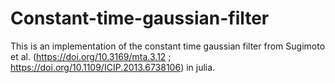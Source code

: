 # Constant-time-gaussian-filter

This is an implementation of the constant time gaussian filter from Sugimoto et al. (https://doi.org/10.3169/mta.3.12 ; https://doi.org/10.1109/ICIP.2013.6738106) in julia.
